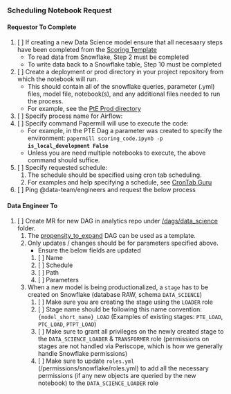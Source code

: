 ### Scheduling Notebook Request

#### Requestor To Complete

1. [ ] If creating a new Data Science model ensure that all necesaary steps have been completed from the [Scoring Template](https://gitlab.com/gitlab-data/data-science/-/blob/main/templates/propensity/Score%20Model.ipynb)
   - To read data from Snowflake, Step 2 must be completed
   - To write data back to a Snowflake table, Step 10 must be completed
1. [ ] Create a deployment or prod directory in your project repository from which the notebook will run. 
   - This should contain all of the snowflake queries, parameter (.yml) files, model file, notebook(s), and any additional files needed to run the process. 
   - For example, see the [PtE Prod directory](https://gitlab.com/gitlab-data/data-science-projects/propensity-to-expand/-/tree/main/prod) 
1. [ ] Specify process name for Airflow: ` `
1. [ ] Specify command Papermill will use to execute the code: ` `
   - For example, in the PTE Dag a parameter was created to specify the environment: `papermill scoring_code.ipynb -p `**`is_local_development False`**
   - Unless you are need multiple notebooks to execute, the above command should suffice.
1. [ ] Specify requested schedule: ` `
   1. The schedule should be specified using cron tab scheduling.
   2. For examples and help specifying a schedule, see [CronTab Guru](https://crontab.guru/#*_*_*/1__)
1. [ ] Ping @data-team/engineers and request the below process


#### Data Engineer To

1. [ ] Create MR for new DAG in analytics repo under [/dags/data_science](https://gitlab.com/gitlab-data/analytics/-/blob/master/dags/data_science) folder.
   1. The [propensity_to_expand](https://gitlab.com/gitlab-data/analytics/-/blob/master/dags/data_science/ds_propensity_to_expand.py) DAG can be used as a template.
   2. Only updates / changes should be for parameters specified above.
      - Ensure the below fields are updated
      1. [ ] Name
      2. [ ] Schedule
      3. [ ] Path
      4. [ ] Parameters
   3. When a new model is being productionalized, a `stage` has to be created on Snowflake (database RAW, schema `DATA_SCIENCE`)
      1. [ ] Make sure you are creating the stage using the `LOADER` role
      2. [ ] Stage name should be following this name convention: `{model_short_name}_LOAD` (Examples of existing stages: `PTE_LOAD`, `PTC_LOAD`, `PTPT_LOAD`)
      3. [ ] Make sure to grant all privileges on the newly created stage to the `DATA_SCIENCE_LOADER` & `TRANSFORMER` role (permissions on stages are not handled via Periscope, which is how we generally handle Snowflake permissions)
      4. [ ] Make sure to update `roles.yml` (/permissions/snowflake/roles.yml) to add all the necessary permissions (if any new objects are queried by the new notebook) to the `DATA_SCIENCE_LOADER` role
